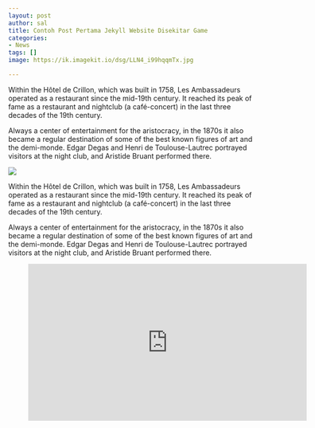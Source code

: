 ```yaml
---
layout: post
author: sal
title: Contoh Post Pertama Jekyll Website Disekitar Game
categories:
- News
tags: []
image: https://ik.imagekit.io/dsg/LLN4_i99hqqmTx.jpg

---
```

Within the Hôtel de Crillon, which was built in 1758, Les Ambassadeurs operated as a restaurant since the mid-19th century. It reached its peak of fame as a restaurant and nightclub (a café-concert) in the last three decades of the 19th century.

Always a center of entertainment for the aristocracy, in the 1870s it also became a regular destination of some of the best known figures of art and the demi-monde. Edgar Degas and Henri de Toulouse-Lautrec portrayed visitors at the night club, and Aristide Bruant performed there.

![](https://ik.imagekit.io/dsg/LLN1_PztZIpvOEov.jpg)

Within the Hôtel de Crillon, which was built in 1758, Les Ambassadeurs operated as a restaurant since the mid-19th century. It reached its peak of fame as a restaurant and nightclub (a café-concert) in the last three decades of the 19th century.

Always a center of entertainment for the aristocracy, in the 1870s it also became a regular destination of some of the best known figures of art and the demi-monde. Edgar Degas and Henri de Toulouse-Lautrec portrayed visitors at the night club, and Aristide Bruant performed there.

<figure class="video_container">
  <div style="text-align: center;">
  <iframe style="width:560px;height:315px;" src="https://www.youtube.com/embed/enMumwvLAug" frameborder="0" allowfullscreen="true"> </iframe>
  </div>
</figure>